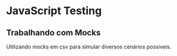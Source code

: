 # JavaScript Testing

## Trabalhando com Mocks

Utilizando mocks em csv para simular diversos cenários possiveis.
